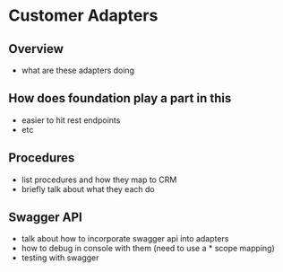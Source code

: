 # Customer Adapters

## Overview
- what are these adapters doing

## How does foundation play a part in this
- easier to hit rest endpoints
- etc

## Procedures
- list procedures and how they map to CRM
- briefly talk about what they each do

## Swagger API
- talk about how to incorporate swagger api into adapters
- how to debug in console with them (need to use a * scope mapping)
- testing with swagger